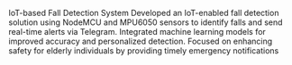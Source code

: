 IoT-based Fall Detection System
Developed an IoT-enabled fall detection solution using NodeMCU and MPU6050 sensors to identify falls
and send real-time alerts via Telegram. Integrated machine learning models for improved accuracy and
personalized detection. Focused on enhancing safety for elderly individuals by providing timely emergency
notifications

